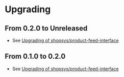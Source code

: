 # Upgrading
## From 0.2.0 to Unreleased
- See [Upgrading of shopsys/product-feed-interface](https://github.com/shopsys/product-feed-interface/blob/master/UPGRADE.md#from-020-to-unreleased)

## From 0.1.0 to 0.2.0
- See [Upgrading of shopsys/product-feed-interface](https://github.com/shopsys/product-feed-interface/blob/master/UPGRADE.md#from-010-to-020)
